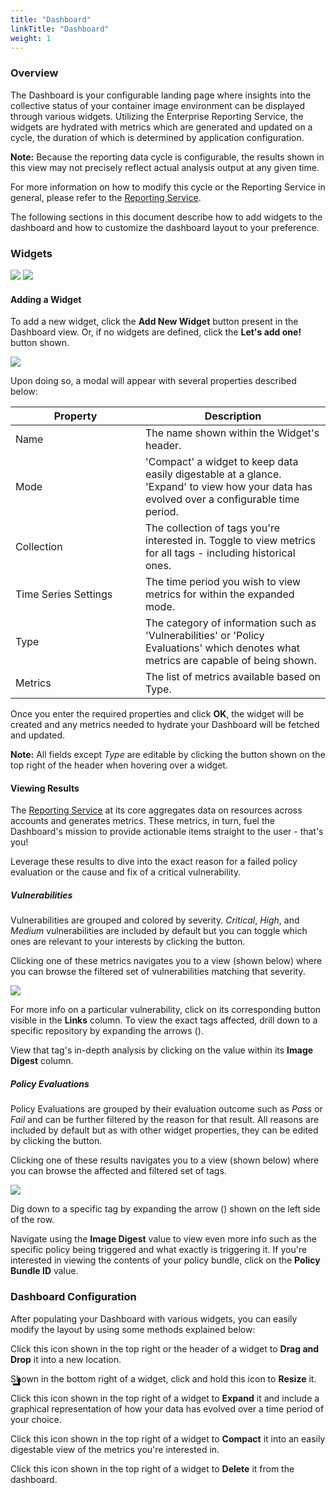 ```yaml
---
title: "Dashboard"
linkTitle: "Dashboard"
weight: 1
---
```


<style>
  table td:first-child {
    min-width: 12rem;
  }
  img.img_large {
    max-width: 45rem !important;
  }
  img.img_medium {
    max-width: 35rem !important;
  }
  img.img_small {
    max-width: 25rem !important;
  }
  img.img_mini {
    max-width: 2rem !important;
  }
  span.resize-wrapper {
    position: relative;
    top: 8px;
    left: 4px;
  }
  span.resize-icon::after {
    content: "";
    position: absolute;
    width: 8px;
    height: 8px;
    border-right: 3px solid black;
    border-bottom: 3px solid black;
  }
</style>

### Overview

The Dashboard is your configurable landing page where insights into the collective status of your container image environment can be displayed through various widgets. Utilizing the Enterprise Reporting Service, the widgets are hydrated with metrics which are generated and updated on a cycle, the duration of which is determined by application configuration.

**Note:** Because the reporting data cycle is configurable, the results shown in this view may not precisely reflect actual analysis output at any given time.

For more information on how to modify this cycle or the Reporting Service in general, please refer to the [Reporting Service](/docs/overview/reports).

The following sections in this document describe how to add widgets to the dashboard and how to customize the dashboard layout to your preference.

### Widgets

<div>
  <img class="img_small" src="/WidgetVulnerabilities.png" />
  <img class="img_small" src="/WidgetPolicyEvaluations.png" />
</div>

#### Adding a Widget

To add a new widget, click the **Add New Widget** button present in the Dashboard view. Or, if no widgets are defined, click the **Let's add one!** button shown.

<img class="img_medium" src="/DashboardAddWidget.png" />

Upon doing so, a modal will appear with several properties described below:


|    Property          |    Description     |
|----------------------|--------------------|
| Name                 | The name shown within the Widget's header. |
| Mode                 | 'Compact' a widget to keep data easily digestable at a glance. 'Expand' to view how your data has evolved over a configurable time period. |
| Collection           | The collection of tags you're interested in. Toggle to view metrics for all tags - including historical ones. |
| Time Series Settings | The time period you wish to view metrics for within the expanded mode. |
| Type                 | The category of information such as 'Vulnerabilities' or 'Policy Evaluations' which denotes what metrics are capable of being shown. |
| Metrics              | The list of metrics available based on Type. |

Once you enter the required properties and click **OK**, the widget will be created and any metrics needed to hydrate your Dashboard will be fetched and updated.

**Note:** All fields except *Type* are editable by clicking the <i class="fas fa-edit my-2"></i> button shown on the top right of the header when hovering over a widget.

#### Viewing Results

The [Reporting Service](/docs/overview/reports) at its core aggregates data on resources across accounts and generates metrics. These metrics, in turn, fuel the Dashboard's mission to provide actionable items straight to the user - that's you!

Leverage these results to dive into the exact reason for a failed policy evaluation or the cause and fix of a critical vulnerability.

##### Vulnerabilities

Vulnerabilities are grouped and colored by severity. *Critical*, *High*, and *Medium* vulnerabilities are included by default but you can toggle which ones are relevant to your interests by clicking the <i class="fas fa-edit my-2"></i> button.

Clicking one of these metrics navigates you to a view (shown below) where you can browse the filtered set of vulnerabilities matching that severity.

<img class="img_large" src="/DashboardTagsByVulnerability.png" />

For more info on a particular vulnerability, click on its corresponding button visible in the **Links** column. To view the exact tags affected, drill down to a specific repository by expanding the arrows (<i class="fas fa-caret-right mx-1"></i>).

View that tag's in-depth analysis by clicking on the value within its **Image Digest** column.

##### Policy Evaluations

Policy Evaluations are grouped by their evaluation outcome such as *Pass* or *Fail* and can be further filtered by the reason for that result. All reasons are included by default but as with other widget properties, they can be edited by clicking the <i class="fas fa-edit my-2"></i> button.

Clicking one of these results navigates you to a view (shown below) where you can browse the affected and filtered set of tags.

<img class="img_large" src="/DashboardPolicyEvaluationsByTag.png" />

Dig down to a specific tag by expanding the arrow (<i class="fas fa-caret-right mx-1"></i>) shown on the left side of the row.

Navigate using the **Image Digest** value to view even more info such as the specific policy being triggered and what exactly is triggering it. If you're interested in viewing the contents of your policy bundle, click on the **Policy Bundle ID** value.

### Dashboard Configuration

After populating your Dashboard with various widgets, you can easily modify the layout by using some methods explained below:

<i class="fas fa-arrows-alt mr-2"></i>Click this icon shown in the top right or the header of a widget to **Drag and Drop** it into a new location.

<p>
<span class="resize-wrapper"><span class="resize-icon"></span></span><span class="ml-4">Shown in the bottom right of a widget, click and hold this icon to <strong>Resize</strong> it.</span></p>

<i class="fas fa-expand mr-2"></i>Click this icon shown in the top right of a widget to **Expand** it and include a graphical representation of how your data has evolved over a time period of your choice.

<i class="fas fa-compress mr-2"></i>Click this icon shown in the top right of a widget to **Compact** it into an easily digestable view of the metrics you're interested in.

<i class="fas fa-trash mr-2"></i>Click this icon shown in the top right of a widget to **Delete** it from the dashboard.